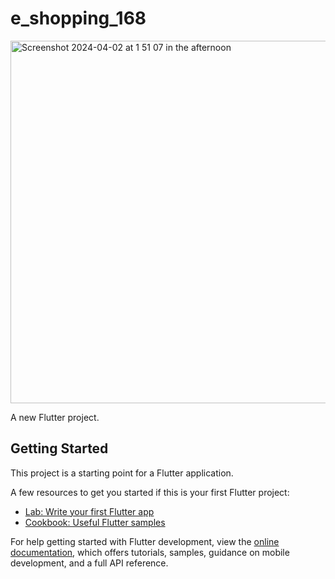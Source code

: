 # e_shopping_168
<img width="580" alt="Screenshot 2024-04-02 at 1 51 07 in the afternoon" src="https://github.com/team-master-nu/e_shopping_168/assets/149933218/32866f4a-d888-445c-bb98-126e602f74a2">

A new Flutter project.

## Getting Started

This project is a starting point for a Flutter application.

A few resources to get you started if this is your first Flutter project:

- [Lab: Write your first Flutter app](https://docs.flutter.dev/get-started/codelab)
- [Cookbook: Useful Flutter samples](https://docs.flutter.dev/cookbook)

For help getting started with Flutter development, view the
[online documentation](https://docs.flutter.dev/), which offers tutorials,
samples, guidance on mobile development, and a full API reference.
